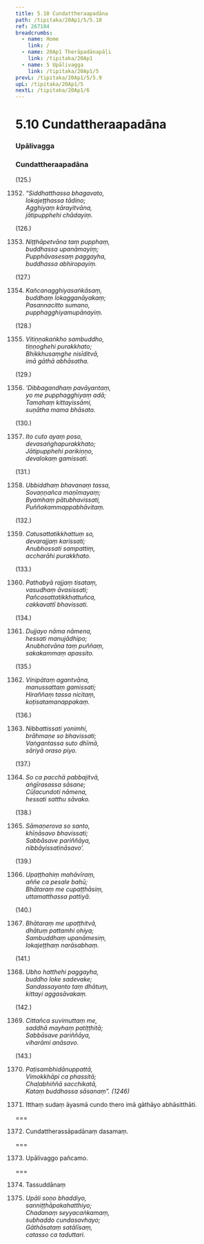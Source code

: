 ```yaml
---
title: 5.10 Cundattheraapadāna
path: /tipitaka/20Ap1/5/5.10
ref: 267184
breadcrumbs:
  - name: Home
    link: /
  - name: 20Ap1 Therāpadānapāḷi
    link: /tipitaka/20Ap1
  - name: 5 Upālivagga
    link: /tipitaka/20Ap1/5
prevL: /tipitaka/20Ap1/5/5.9
upL: /tipitaka/20Ap1/5
nextL: /tipitaka/20Ap1/6
---
```


# 5.10 Cundattheraapadāna

### Upālivagga

### Cundattheraapadāna

(125.)

1352. _“Siddhatthassa bhagavato,_  
_lokajeṭṭhassa tādino;_  
_Agghiyaṃ kārayitvāna,_  
_jātipupphehi chādayiṃ._  


(126.)

1353. _Niṭṭhāpetvāna taṃ pupphaṃ,_  
_buddhassa upanāmayiṃ;_  
_Pupphāvasesaṃ paggayha,_  
_buddhassa abhiropayiṃ._  


(127.)

1354. _Kañcanagghiyasaṅkāsaṃ,_  
_buddhaṃ lokagganāyakaṃ;_  
_Pasannacitto sumano,_  
_pupphagghiyamupānayiṃ._  


(128.)

1355. _Vitiṇṇakaṅkho sambuddho,_  
_tiṇṇoghehi purakkhato;_  
_Bhikkhusaṃghe nisīditvā,_  
_imā gāthā abhāsatha._  


(129.)

1356. _‘Dibbagandhaṃ pavāyantaṃ,_  
_yo me pupphagghiyaṃ adā;_  
_Tamahaṃ kittayissāmi,_  
_suṇātha mama bhāsato._  


(130.)

1357. _Ito cuto ayaṃ poso,_  
_devasaṅghapurakkhato;_  
_Jātipupphehi parikiṇṇo,_  
_devalokaṃ gamissati._  


(131.)

1358. _Ubbiddhaṃ bhavanaṃ tassa,_  
_Sovaṇṇañca maṇīmayaṃ;_  
_Byamhaṃ pātubhavissati,_  
_Puññakammappabhāvitaṃ._  


(132.)

1359. _Catusattatikkhattuṃ so,_  
_devarajjaṃ karissati;_  
_Anubhossati sampattiṃ,_  
_accharāhi purakkhato._  


(133.)

1360. _Pathabyā rajjaṃ tisataṃ,_  
_vasudhaṃ āvasissati;_  
_Pañcasattatikkhattuñca,_  
_cakkavattī bhavissati._  


(134.)

1361. _Dujjayo nāma nāmena,_  
_hessati manujādhipo;_  
_Anubhotvāna taṃ puññaṃ,_  
_sakakammaṃ apassito._  


(135.)

1362. _Vinipātaṃ agantvāna,_  
_manussattaṃ gamissati;_  
_Hiraññaṃ tassa nicitaṃ,_  
_koṭisatamanappakaṃ._  


(136.)

1363. _Nibbattissati yonimhi,_  
_brāhmaṇe so bhavissati;_  
_Vaṅgantassa suto dhīmā,_  
_sāriyā oraso piyo._  


(137.)

1364. _So ca pacchā pabbajitvā,_  
_aṅgīrasassa sāsane;_  
_Cūḷacundoti nāmena,_  
_hessati satthu sāvako._  


(138.)

1365. _Sāmaṇerova so santo,_  
_khīṇāsavo bhavissati;_  
_Sabbāsave pariññāya,_  
_nibbāyissatināsavo’._  


(139.)

1366. _Upaṭṭhahiṃ mahāvīraṃ,_  
_aññe ca pesale bahū;_  
_Bhātaraṃ me cupaṭṭhāsiṃ,_  
_uttamatthassa pattiyā._  


(140.)

1367. _Bhātaraṃ me upaṭṭhitvā,_  
_dhātuṃ pattamhi ohiya;_  
_Sambuddhaṃ upanāmesiṃ,_  
_lokajeṭṭhaṃ narāsabhaṃ._  


(141.)

1368. _Ubho hatthehi paggayha,_  
_buddho loke sadevake;_  
_Sandassayanto taṃ dhātuṃ,_  
_kittayi aggasāvakaṃ._  


(142.)

1369. _Cittañca suvimuttaṃ me,_  
_saddhā mayhaṃ patiṭṭhitā;_  
_Sabbāsave pariññāya,_  
_viharāmi anāsavo._  


(143.)

1370. _Paṭisambhidānuppattā,_  
_Vimokkhāpi ca phassitā;_  
_Chaḷabhiññā sacchikatā,_  
_Kataṃ buddhassa sāsanaṃ”. (1246)_  


1371. Itthaṃ sudaṃ āyasmā cundo thero imā gāthāyo abhāsitthāti.

===

1372. Cundattherassāpadānaṃ dasamaṃ.



===

1373. Upālivaggo pañcamo.



===

1374. Tassuddānaṃ



1375. _Upāli soṇo bhaddiyo,_  
_sanniṭṭhāpakahatthiyo;_  
_Chadanaṃ seyyacaṅkamaṃ,_  
_subhaddo cundasavhayo;_  
_Gāthāsataṃ satālīsaṃ,_  
_catasso ca taduttari._  



